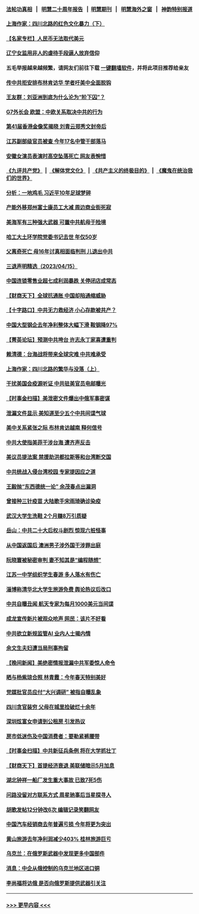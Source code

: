 #### [法轮功真相](https://github.com/gfw-breaker/truth/blob/master/README.md?t=0) &nbsp;&nbsp;|&nbsp;&nbsp; [明慧二十周年报告](https://github.com/gfw-breaker/mh-reports/blob/master/README.md?t=0) &nbsp;&nbsp;|&nbsp;&nbsp;[明慧期刊](https://github.com/gfw-breaker/mh-qikan) &nbsp;&nbsp;|&nbsp;&nbsp; [明慧海外之窗](https://github.com/gfw-breaker/mh-news/blob/master/README.md?t=0) &nbsp;&nbsp;|&nbsp;&nbsp; [神韵特别报道](https://github.com/gfw-breaker/mh-news/blob/master/shenyun.md?t=0)
#### [上海作家：四川北路的红色文化暴力（下）](../pages/nsc413/n13970758.md?t=04170658) 
#### [【名家专栏】人民币无法取代美元](../pages/nsc413/n13974270.md?t=04170658) 
#### [辽宁女监用非人的虐待手段逼人放弃信仰](../pages/nsc413/n13972297.md?t=04170658) 
#### 五毛举报越来越频繁，请网友们前往下载 [一键翻墙软件](https://github.com/gfw-breaker/ssr-accounts)，并将此项目推荐给亲友
#### [传中共拒安排布林肯访华 学者吁美中全面脱钩](../pages/nsc413/n13974274.md?t=04170658) 
#### [王友群：刘亚洲到底为什么沦为“阶下囚”？](../pages/nsc413/n13973940.md?t=04170658) 
#### [G7外长会 欧盟：中欧关系取决中共的行为](../pages/nsc413/n13974281.md?t=04170658) 
#### [第41届香港金像奖揭晓 刘青云郑秀文封帝后](../pages/nsc413/n13974358.md?t=04170658) 
#### [江苏副部级官员被查 今年17名中管干部落马](../pages/nsc413/n13974235.md?t=04170658) 
#### [安徽女演员表演时高空坠落死亡 网友表惋惜](../pages/nsc413/n13974123.md?t=04170658) 
#### [《九评共产党》](https://github.com/begood0513/9ping.md/blob/master/README.md) &nbsp;|&nbsp; [《解体党文化》](../../../../jtdwh.md/blob/master/README.md)  &nbsp;|&nbsp; [《共产主义的终极目的》](../../../../gczydzjmd.md/blob/master/README.md) &nbsp;|&nbsp; [《魔鬼在统治我们的世界》](../../../../mgztzwmdsj.md/blob/master/README.md) 
#### [分析：一地鸡毛 习近平10年足球梦碎](../pages/nsc413/n13973305.md?t=04170658) 
#### [产能外移郑州富士康员工大减 周边商业街死寂](../pages/nsc413/n13973948.md?t=04170658) 
#### [美海军有三种强大武器 可置中共航母于险境](../pages/nsc413/n13970837.md?t=04170658) 
#### [哈工大土环学院党委书记去世 年仅50岁](../pages/nsc413/n13973878.md?t=04170658) 
#### [父离奇死亡 母16年讨真相面临判刑 儿退出中共](../pages/nsc413/n13972803.md?t=04170658) 
#### [三退声明精选（2023/04/15）](../pages/nsc413/n13973852.md?t=04170658) 
#### [中国连锁零售业超七成利润暴跌 关停闭店成常态](../pages/nsc413/n13973794.md?t=04170658) 
#### [【财商天下】全球抗通胀 中国却陷通缩威胁](../pages/nsc413/n13973723.md?t=04170658) 
#### [【十字路口】中共无力救经济 小心存款被共产？](../pages/nsc413/n13973564.md?t=04170658) 
#### [中国大型钢企去年净利整体大幅下滑 鞍钢降97%](../pages/nsc413/n13973733.md?t=04170658) 
#### [【菁英论坛】预测中共垮台 许志永丁家喜遭重判](../pages/nsc413/n13973734.md?t=04170658) 
#### [赖清德：台海战将带来全球灾难 中共难承受](../pages/nsc413/n13973747.md?t=04170658) 
#### [上海作家：四川北路的繁华与没落（上）](../pages/nsc413/n13970750.md?t=04170658) 
#### [干扰美国会疫源听证 中共驻美官员电邮曝光](../pages/nsc413/n13973726.md?t=04170658) 
#### [【时事金扫描】美泄密文件爆出中俄军事密谋](../pages/nsc413/n13973567.md?t=04170658) 
#### [泄漏文件显示 美知道至少五个中共间谍气球](../pages/nsc413/n13973674.md?t=04170658) 
#### [美中关系紧张之际 布林肯访越南 释何信号](../pages/nsc413/n13973687.md?t=04170658) 
#### [中共大使指美菲干涉台海 遭齐声反击](../pages/nsc413/n13973677.md?t=04170658) 
#### [美议员提法案 禁援助洪都拉斯等和台湾断交国](../pages/nsc413/n13973659.md?t=04170658) 
#### [中共统战入侵台湾校园 专家提因应之道](../pages/nsc413/n13973016.md?t=04170658) 
#### [王毅抛“东西德统一论” 余茂春点出漏洞](../pages/nsc413/n13973663.md?t=04170658) 
#### [曾接种三针疫苗 大陆歌手宋雨琦确诊染疫](../pages/nsc413/n13973539.md?t=04170658) 
#### [武汉大学生洗鞋 2个月赚8万引质疑](../pages/nsc413/n13973648.md?t=04170658) 
#### [岳山：中共二十大后权斗剧烈 惊现六桩怪事](../pages/nsc413/n13973599.md?t=04170658) 
#### [从中国返国后 澳洲男子涉外国干涉罪出庭](../pages/nsc413/n13973566.md?t=04170658) 
#### [阮晓寰被秘密审判 妻不知其是“编程随想”](../pages/nsc413/n13973450.md?t=04170658) 
#### [江苏一中学组织学生春游 多人落水有伤亡](../pages/nsc413/n13973551.md?t=04170658) 
#### [淄博称清华北大学生旅游免费 舆论热议后改口](../pages/nsc413/n13973523.md?t=04170658) 
#### [中共自曝丑闻 航天专家为每月1000美元当间谍](../pages/nsc413/n13972833.md?t=04170658) 
#### [成龙宣传新片被观众呛声 网民：该片不好看](../pages/nsc413/n13973326.md?t=04170658) 
#### [中共欲立新规监管AI 业内人士揭内情](../pages/nsc413/n13973472.md?t=04170658) 
#### [余文生夫妇遭当局刑事拘留](../pages/nsc413/n13973440.md?t=04170658) 
#### [【晚间新闻】美绝密情报泄漏中共军委惊人命令](../pages/nsc413/n13973445.md?t=04170658) 
#### [晒与杨紫琼合照 林青霞：今年春天特别美好](../pages/nsc413/n13973193.md?t=04170658) 
#### [党媒批官员应付“大兴调研” 被指自曝乱象](../pages/nsc413/n13973274.md?t=04170658) 
#### [四川贪官装穷 父母在城里捡破烂十余年](../pages/nsc413/n13973319.md?t=04170658) 
#### [深圳炫富女申请到公租房 引发热议](../pages/nsc413/n13973321.md?t=04170658) 
#### [房市低迷伤及中国消费者：要勒紧裤腰带](../pages/nsc413/n13973175.md?t=04170658) 
#### [【时事金扫描】中共新征兵条例 将在大学抓壮丁](../pages/nsc413/n13973184.md?t=04170658) 
#### [【财商天下】首提经济衰退 美联储暗示5月加息](../pages/nsc413/n13973078.md?t=04170658) 
#### [湖北钟祥一船厂发生重大事故 已致7死5伤](../pages/nsc413/n13973192.md?t=04170658) 
#### [问路没留对方联系方式 周星驰事后当星探寻人](../pages/nsc413/n13973112.md?t=04170658) 
#### [胡歌发帖12分钟改6次 编辑记录笑翻网友](../pages/nsc413/n13973095.md?t=04170658) 
#### [中国汽车经销商去年普遍亏损 今年将更为突出](../pages/nsc413/n13973081.md?t=04170658) 
#### [黄山旅游去年净利润减少403% 桂林旅游巨亏](../pages/nsc413/n13973170.md?t=04170658) 
#### [乌克兰：在俄罗斯武器中发现更多中国部件](../pages/nsc413/n13973114.md?t=04170658) 
#### [消息：中企从俄控制的乌克兰地区进口铜](../pages/nsc413/n13973038.md?t=04170658) 
#### [李尚福将访俄 是否向俄罗斯提供武器引关注](../pages/nsc413/n13973076.md?t=04170658) 

----
#### [ >>> 更早内容 <<< ](../indexes/nsc413-earlier.md)
